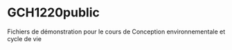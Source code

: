 # GCH1220public
Fichiers de démonstration pour le cours  de Conception environnementale et cycle de vie
